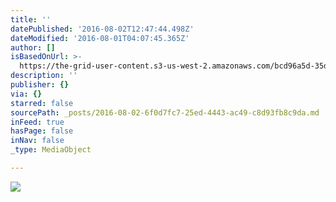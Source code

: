```yaml
---
title: ''
datePublished: '2016-08-02T12:47:44.498Z'
dateModified: '2016-08-01T04:07:45.365Z'
author: []
isBasedOnUrl: >-
  https://the-grid-user-content.s3-us-west-2.amazonaws.com/bcd96a5d-35db-447c-a6c7-c47a83181e09.jpg
description: ''
publisher: {}
via: {}
starred: false
sourcePath: _posts/2016-08-02-6f0d7fc7-25ed-4443-ac49-c8d93fb8c9da.md
inFeed: true
hasPage: false
inNav: false
_type: MediaObject

---
```

![](https://the-grid-user-content.s3-us-west-2.amazonaws.com/bcd96a5d-35db-447c-a6c7-c47a83181e09.jpg)